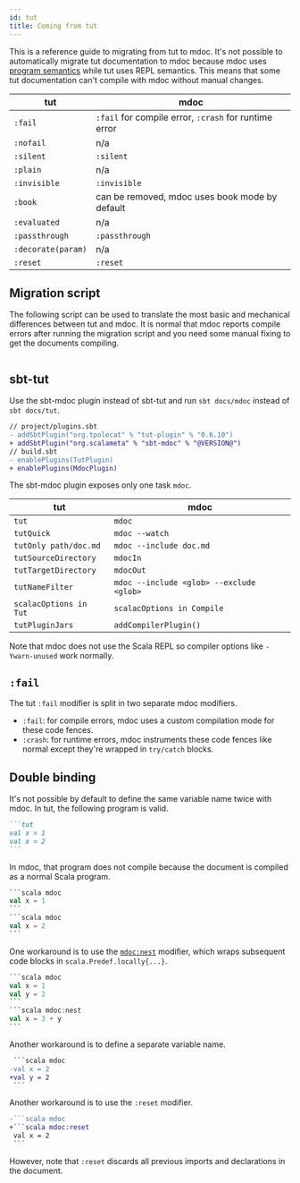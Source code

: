 ```yaml
---
id: tut
title: Coming from tut
---
```


This is a reference guide to migrating from tut to mdoc. It's not possible to
automatically migrate tut documentation to mdoc because mdoc uses
[program semantics](why.md#program-semantics) while tut uses REPL semantics.
This means that some tut documentation can't compile with mdoc without manual
changes.

| tut                | mdoc                                                  |
| ------------------ | ----------------------------------------------------- |
| `:fail`            | `:fail` for compile error, `:crash` for runtime error |
| `:nofail`          | n/a                                                   |
| `:silent`          | `:silent`                                             |
| `:plain`           | n/a                                                   |
| `:invisible`       | `:invisible`                                          |
| `:book`            | can be removed, mdoc uses book mode by default        |
| `:evaluated`       | n/a                                                   |
| `:passthrough`     | `:passthrough`                                        |
| `:decorate(param)` | n/a                                                   |
| `:reset`           | `:reset`                                              |

## Migration script

The following script can be used to translate the most basic and mechanical
differences between tut and mdoc. It is normal that mdoc reports compile errors
after running the migration script and you need some manual fixing to get the
documents compiling.

```scala mdoc:file:bin/migrate-tut.sh

```

## sbt-tut

Use the sbt-mdoc plugin instead of sbt-tut and run `sbt docs/mdoc` instead of
`sbt docs/tut`.

```diff
// project/plugins.sbt
- addSbtPlugin("org.tpolecat" % "tut-plugin" % "0.6.10")
+ addSbtPlugin("org.scalameta" % "sbt-mdoc" % "@VERSION@")
// build.sbt
- enablePlugins(TutPlugin)
+ enablePlugins(MdocPlugin)
```

The sbt-mdoc plugin exposes only one task `mdoc`.

| tut                    | mdoc                                     |
| ---------------------- | ---------------------------------------- |
| `tut`                  | `mdoc`                                   |
| `tutQuick`             | `mdoc --watch`                           |
| `tutOnly path/doc.md`  | `mdoc --include doc.md`                  |
| `tutSourceDirectory`   | `mdocIn`                                 |
| `tutTargetDirectory`   | `mdocOut`                                |
| `tutNameFilter`        | `mdoc --include <glob> --exclude <glob>` |
| `scalacOptions in Tut` | `scalacOptions in Compile`               |
| `tutPluginJars`        | `addCompilerPlugin()`                    |

Note that mdoc does not use the Scala REPL so compiler options like
`-Ywarn-unused` work normally.

## `:fail`

The tut `:fail` modifier is split in two separate mdoc modifiers.

- `:fail`: for compile errors, mdoc uses a custom compilation mode for these
  code fences.
- `:crash`: for runtime errors, mdoc instruments these code fences like normal
  except they're wrapped in `try/catch` blocks.

## Double binding

It's not possible by default to define the same variable name twice with mdoc.
In tut, the following program is valid.

````md
```tut
val x = 1
val x = 2
```
````

In mdoc, that program does not compile because the document is compiled as a
normal Scala program.

````scala mdoc:mdoc:crash
```scala mdoc
val x = 1
```
```scala mdoc
val x = 2
```
````

One workaround is to use the [`mdoc:nest`](modifiers.md#nest) modifier, which
wraps subsequent code blocks in `scala.Predef.locally{...}`.

````scala mdoc:mdoc:crash
```scala mdoc
val x = 1
val y = 2
```
```scala mdoc:nest
val x = 3 + y
```
````

Another workaround is to define a separate variable name.

````diff
 ```scala mdoc
-val x = 2
+val y = 2
 ```
````

Another workaround is to use the `:reset` modifier.

````diff
-```scala mdoc
+```scala mdoc:reset
 val x = 2
 ```
````

However, note that `:reset` discards all previous imports and declarations in
the document.
